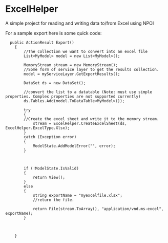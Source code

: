 ExcelHelper
===========

A simple project for reading and writing data to/from Excel using NPOI


For a sample export here is some quick code: 

      public ActionResult Export()
        {
            //The collection we want to convert into an excel file 
            List<MyModel> model = new List<MyModel>();

            MemoryStream stream = new MemoryStream();
            //Some form of service layer to get the results collection. 
            model = myServiceLayer.GetExportResults();

            DataSet ds = new DataSet();
            
            //convert the list to a datatable (Note: must use simple properties. Complex properties are not supported currently)
            ds.Tables.Add(model.ToDataTable<MyModel>());

            try
            {
            //Create the excel sheet and write it to the memory stream. 
                stream = ExcelHelper.CreateExcelSheet(ds, ExcelHelper.ExcelType.Xlsx);
            }
            catch (Exception error)
            {
                ModelState.AddModelError("", error);
            }



            if (!ModelState.IsValid)
            {
                return View();
            }
            else
            {
                string exportName = "myexcelfile.xlsx";
                //return the file. 

                return File(stream.ToArray(), "application/vnd.ms-excel", exportName);
            }



        }
